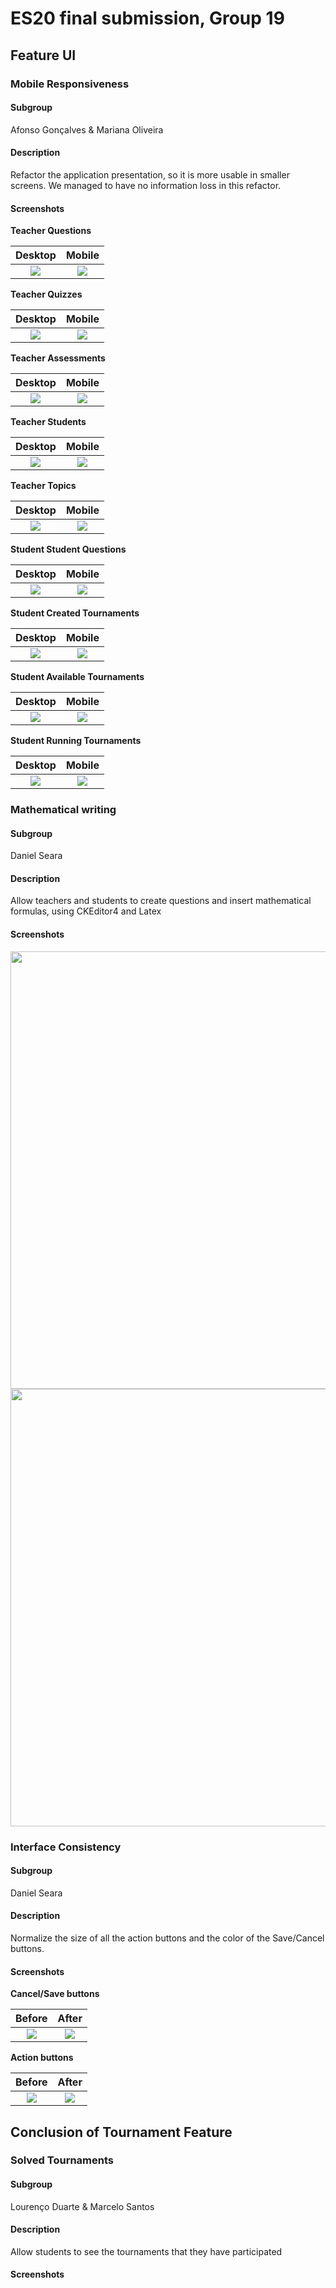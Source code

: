 # ES20 final submission, Group 19

## Feature UI

### Mobile Responsiveness

#### Subgroup
Afonso Gonçalves & Mariana Oliveira

#### Description
Refactor the application presentation, so it is more usable in smaller screens. We managed to have no information loss in this refactor.

#### Screenshots

**Teacher Questions**

Desktop                              |  Mobile
:-----------------------------------:|:-----------------------------------:
![](p5-images/teacher_questions.png) | ![](p5-images/teacher_questions_mobile.png)

**Teacher Quizzes**

Desktop                              |  Mobile
:-----------------------------------:|:-----------------------------------:
![](p5-images/teacher_quizzes.png) | ![](p5-images/teacher_quizzes_mobile.png)

**Teacher Assessments**

Desktop                              |  Mobile
:-----------------------------------:|:-----------------------------------:
![](p5-images/teacher_assessments.png) | ![](p5-images/teacher_assessments_mobile.png)

**Teacher Students**

Desktop                              |  Mobile
:-----------------------------------:|:-----------------------------------:
![](p5-images/teacher_students.png) | ![](p5-images/teacher_students_mobile.png)

**Teacher Topics**

Desktop                              |  Mobile
:-----------------------------------:|:-----------------------------------:
![](p5-images/teacher_topics.png) | ![](p5-images/teacher_topics_mobile.png)

**Student Student Questions**

Desktop                              |  Mobile
:-----------------------------------:|:-----------------------------------:
![](p5-images/student_studentQuestions.png) | ![](p5-images/student_studentQuestions_mobile.png)

**Student Created Tournaments**

Desktop                              |  Mobile
:-----------------------------------:|:-----------------------------------:
![](p5-images/student_createdTournaments.png) | ![](p5-images/student_createdTournaments_mobile.png)

**Student Available Tournaments**

Desktop                              |  Mobile
:-----------------------------------:|:-----------------------------------:
![](p5-images/student_availableTournaments.png) | ![](p5-images/student_availableTournaments_mobile.png)

**Student Running Tournaments**

Desktop                              |  Mobile
:-----------------------------------:|:-----------------------------------:
![](p5-images/student_runningTournaments.png) | ![](p5-images/student_runningTournaments_mobile.png)



### Mathematical writing

#### Subgroup
Daniel Seara

#### Description
Allow teachers and students to create questions and insert mathematical formulas, using CKEditor4 and Latex

#### Screenshots

<img src="p5-images/screenshot_SQ_content.png" width="700">  <img src="p5-images/screenshot_SQ_math.png" width="700">

### Interface Consistency

#### Subgroup
Daniel Seara

#### Description
Normalize the size of all the action buttons and the color of the Save/Cancel buttons.

#### Screenshots

**Cancel/Save buttons**

Before                               |  After
:-----------------------------------:|:-----------------------------------:
![](p5-images/CancelSaveBefore.png) | ![](p5-images/CancelSaveButtons.png)

**Action buttons**

Before                               |  After
:-----------------------------------:|:-----------------------------------:
![](p5-images/ActionButtonsBefore.png) | ![](p5-images/UniformActionButtons.png)

## Conclusion of Tournament Feature

### Solved Tournaments

#### Subgroup
Lourenço Duarte & Marcelo Santos

#### Description
Allow students to see the tournaments that they have participated

#### Screenshots
